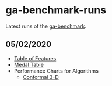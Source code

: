 # ga-benchmark-runs
Latest runs of the [ga-benchmark](https://github.com/ga-developers/ga-benchmark).

## 05/02/2020

- [Table of Features](https://htmlpreview.github.io/?https://github.com/ga-developers/ga-benchmark-runs/blob/master/2020.02.05/table_of_features.html)
- [Medal Table](https://htmlpreview.github.io/?https://github.com/ga-developers/ga-benchmark-runs/blob/master/2020.02.05/ranking_1.html)
- Performance Charts for Algorithms
  - [Conformal 3-D](https://htmlpreview.github.io/?https://github.com/ga-developers/ga-benchmark-runs/blob/master/2020.02.05/performance_charts_3.html)
